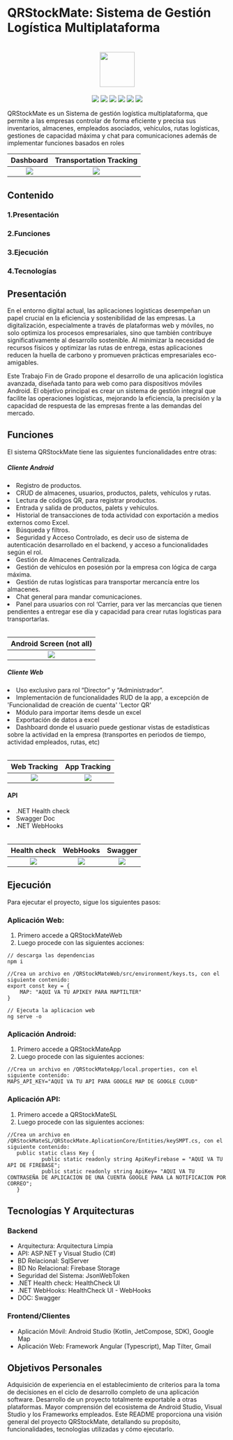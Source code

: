  # QRStockMate: Sistema de Gestión Logística Multiplataforma
<h1 align="center"><img height="80" align="center" src="./AssetsDoc/app_icon_removed.png"/></h1>


<p align="center"> 
<img src="https://img.shields.io/badge/Plataforma-Web|Android-green"/> <img src="https://img.shields.io/badge/Framework-Angular|.NET|SDK Android|JetCompose|Swagger-red"/> 
<img src="https://img.shields.io/badge/Angular-^15.2.2-green"/> 
<img src="https://img.shields.io/badge/Versi%C3%B3n-3.2.7-gray"/> 
<img src="https://img.shields.io/badge/Language-Typescript|Javascript|HTML|CSS|kotlin-lightblue"/>
<img src="https://img.shields.io/badge/Backend-Firebase|SqlServer|ASP.NET|Swagger|WebHook-orange"/>
</p>

<p>QRStockMate es un Sistema de gestión logística multiplataforma, que permite a las empresas controlar de forma eficiente y precisa sus inventarios, almacenes, empleados asociados, vehículos, rutas logísticas, gestiones de capacidad máxima y chat para comunicaciones además de implementar funciones basados en roles</p> 

Dashboard            |  Transportation Tracking
:-------------------------:|:-------------------------:
![](https://github.com/AcoranGonzalezMoray/TFT-SistemaGestionLogisticaMultiplataforma/blob/main/AssetsDoc/Captura%20de%20pantalla%202024-03-29%20215723.png)  |  ![](./AssetsDoc/Screenshot_20240329_213652.png)

 
## Contenido
<div>

  <h3>1.Presentación</h3>
  <h3>2.Funciones</h3>
  <h3>3.Ejecución</h3>
  <h3>4.Tecnologías</h3>
 
</div>

## Presentación
En el entorno digital actual, las aplicaciones logísticas desempeñan un papel crucial en la eficiencia y sostenibilidad de las empresas. La digitalización, especialmente a través de plataformas web y móviles, no solo optimiza los procesos empresariales, sino que también contribuye significativamente al desarrollo sostenible. Al minimizar la necesidad de recursos físicos y optimizar las rutas de entrega, estas aplicaciones reducen la huella de carbono y promueven prácticas empresariales eco-amigables.

Este Trabajo Fin de Grado propone el desarrollo de una aplicación logística avanzada, diseñada tanto para web como para dispositivos móviles Android. El objetivo principal es crear un sistema de gestión integral que facilite las operaciones logísticas, mejorando la eficiencia, la precisión y la capacidad de respuesta de las empresas frente a las demandas del mercado.

## Funciones
El sistema QRStockMate tiene las siguientes funcionalidades entre otras:
##### Cliente Android 
<li>Registro de productos.</li>
<li>CRUD de almacenes, usuarios, productos, palets, vehículos y rutas.</li>
<li>Lectura de códigos QR, para registrar productos.</li>
<li>Entrada y salida de productos, palets y vehículos.</li>
<li>Historial de transacciones de toda actividad con exportación a medios externos como Excel.</li>
<li>Búsqueda y filtros.</li>
<li>Seguridad y Acceso Controlado, es decir uso de sistema de autenticación desarrollado en el backend, y acceso a funcionalidades según el rol.</li>
<li>Gestión de Almacenes Centralizada.</li>
<li>Gestión de vehículos en posesión por la empresa con lógica de carga máxima.</li>
<li>Gestión de rutas logísticas para transportar mercancía entre los almacenes.</li>
<li>Chat general para mandar comunicaciones.</li>
<li>Panel para usuarios con rol ‘Carrier, para ver las mercancías que tienen pendientes a entregar ese día y capacidad para crear rutas logísticas para transportarlas.</li>
<br>

Android Screen (not all)          |
:-------------------------:|
![](https://github.com/AcoranGonzalezMoray/TFT-SistemaGestionLogisticaMultiplataforma/blob/main/AssetsDoc/image%20(4).png)  |  

##### Cliente Web 
<li>Uso exclusivo para rol “Director” y “Administrador”.</li>
<li>Implementación de funcionalidades RUD de la app, a excepción de 'Funcionalidad de creación de cuenta' 'Lector QR'</li>
<li>Módulo para importar items desde un excel</li>
<li>Exportación de datos a excel</li>
<li>Dashboard donde el usuario puede gestionar vistas de estadísticas sobre la actividad en la empresa (transportes en periodos de tiempo, actividad empleados, rutas, etc)</li>
<br>

 Web Tracking            |  App Tracking
:-------------------------:|:-------------------------:
![](https://github.com/AcoranGonzalezMoray/TFT-SistemaGestionLogisticaMultiplataforma/blob/main/AssetsDoc/Captura%20de%20pantalla%202024-03-29%20214656.png)  |  ![](https://github.com/AcoranGonzalezMoray/TFT-SistemaGestionLogisticaMultiplataforma/blob/main/AssetsDoc/2024-03-29-21-35-37.gif)


#### API
<li>.NET Health check</li>
<li>Swagger Doc</li>
<li>.NET WebHooks</li>
<br>

Health check           |  WebHooks | Swagger
:-------------------------:|:-------------------------:|:-------------------------:
![](https://github.com/AcoranGonzalezMoray/TFT-SistemaGestionLogisticaMultiplataforma/blob/main/AssetsDoc/Captura%20de%20pantalla%202024-03-31%20173857.png)  |  ![](https://github.com/AcoranGonzalezMoray/TFT-SistemaGestionLogisticaMultiplataforma/blob/main/AssetsDoc/Captura%20de%20pantalla%202024-03-31%20173927.png) |  ![](https://github.com/AcoranGonzalezMoray/TFT-SistemaGestionLogisticaMultiplataforma/blob/main/AssetsDoc/Captura%20de%20pantalla%202024-03-31%20173844.png)



## Ejecución
Para ejecutar el proyecto, sigue los siguientes pasos:
### Aplicación Web:
1. Primero accede a QRStockMateWeb
2. Luego procede con las siguientes acciones:
 ```
 // descarga las dependencias
 npm i 

 //Crea un archivo en /QRStockMateWeb/src/environment/keys.ts, con el siguiente contenido:
 export const key = {
     MAP: "AQUI VA TU APIKEY PARA MAPTILTER"
 }

 // Ejecuta la aplicacion web
 ng serve -o 
 ```
### Aplicación Android:
1. Primero accede a QRStockMateApp
2. Luego procede con las siguientes acciones:
 ```
 //Crea un archivo en /QRStockMateApp/local.properties, con el siguiente contenido:
 MAPS_API_KEY="AQUI VA TU API PARA GOOGLE MAP DE GOOGLE CLOUD"
 ```

### Aplicación API:
1. Primero accede a QRStockMateSL
2. Luego procede con las siguientes acciones:
 ```
 //Crea un archivo en /QRStockMateSL/QRStockMate.AplicationCore/Entities/keySMPT.cs, con el siguiente contenido:
	public static class Key {
			public static readonly string ApiKeyFirebase = "AQUI VA TU API DE FIREBASE";
			public static readonly string ApiKey= "AQUI VA TU CONTRASEÑA DE APLICACION DE UNA CUENTA GOOGLE PARA LA NOTIFICACION POR CORREO";
	}
 ```
## Tecnologías Y Arquitecturas
### Backend
 - Arquitectura: Arquitectura Limpia
 - API: ASP.NET y Visual Studio (C#)
 - BD Relacional: SqlServer
 - BD No Relacional: Firebase Storage
 - Seguridad del Sistema: JsonWebToken
 - .NET Health check: HealthCheck UI
 - .NET WebHooks: HealthCheck UI - WebHooks
 - DOC: Swagger

### Frontend/Clientes
 - Aplicación Móvil: Android Studio (Kotlin, JetCompose, SDK), Google Map
 - Aplicación Web: Framework Angular (Typescript), Map Tilter, Gmail


## Objetivos Personales
Adquisición de experiencia en el establecimiento de criterios para la toma de decisiones en el ciclo de desarrollo completo de una aplicación software.
Desarrollo de un proyecto totalmente exportable a otras plataformas.
Mayor comprensión del ecosistema de Android Studio, Visual Studio y los Frameworks empleados.
Este README proporciona una visión general del proyecto QRStockMate, detallando su propósito, funcionalidades, tecnologías utilizadas y cómo ejecutarlo.
